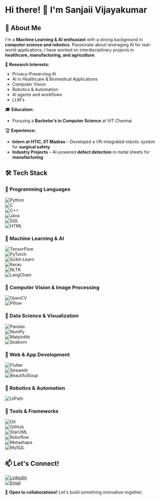 


# Hi there! 👋 I'm Sanjaii Vijayakumar  

## 🚀 About Me  
I'm a **Machine Learning & AI enthusiast** with a strong background in **computer science and robotics**. Passionate about leveraging AI for real-world applications, I have worked on interdisciplinary projects in **healthcare, manufacturing, and agriculture**.  

🔬 **Research Interests:**  
- Privacy-Preserving AI  
- AI in Healthcare & Biomedical Applications  
- Computer Vision 
- Robotics & Automation
- AI agents and workflows
- LLM's

🎓 **Education:**  
- Pursuing a **Bachelor’s in Computer Science** at VIT Chennai  

🏆 **Experience:**   
- **Intern at HTIC, IIT Madras** – Developed a VR-integrated robotic system for **surgical safety**  
- **Industry Projects** – AI-powered **defect detection** in metal sheets for **manufacturing**  

## 🛠️ Tech Stack  

### 🔹 Programming Languages  
![Python](https://img.shields.io/badge/Python-3776AB?style=for-the-badge&logo=python&logoColor=white)  
![C](https://img.shields.io/badge/C-00599C?style=for-the-badge&logo=c&logoColor=white)  
![C++](https://img.shields.io/badge/C++-00599C?style=for-the-badge&logo=c%2B%2B&logoColor=white)  
![Java](https://img.shields.io/badge/Java-007396?style=for-the-badge&logo=java&logoColor=white)  
![SQL](https://img.shields.io/badge/SQL-4479A1?style=for-the-badge&logo=mysql&logoColor=white)  
![HTML](https://img.shields.io/badge/HTML-E34F26?style=for-the-badge&logo=html5&logoColor=white)  

### 🔹 Machine Learning & AI  
![TensorFlow](https://img.shields.io/badge/TensorFlow-FF6F00?style=for-the-badge&logo=tensorflow&logoColor=white)  
![PyTorch](https://img.shields.io/badge/PyTorch-EE4C2C?style=for-the-badge&logo=pytorch&logoColor=white)  
![Scikit-Learn](https://img.shields.io/badge/Scikit--Learn-F7931E?style=for-the-badge&logo=scikit-learn&logoColor=white)  
![Keras](https://img.shields.io/badge/Keras-D00000?style=for-the-badge&logo=keras&logoColor=white)  
![NLTK](https://img.shields.io/badge/NLTK-9C27B0?style=for-the-badge&logo=nltk&logoColor=white)  
![LangChain](https://img.shields.io/badge/LangChain-FFD43B?style=for-the-badge&logo=python&logoColor=white)  

### 🔹 Computer Vision & Image Processing  
![OpenCV](https://img.shields.io/badge/OpenCV-5C3EE8?style=for-the-badge&logo=opencv&logoColor=white)  
![Pillow](https://img.shields.io/badge/Pillow-000000?style=for-the-badge&logo=python&logoColor=white)  

### 🔹 Data Science & Visualization  
![Pandas](https://img.shields.io/badge/Pandas-150458?style=for-the-badge&logo=pandas&logoColor=white)  
![NumPy](https://img.shields.io/badge/NumPy-013243?style=for-the-badge&logo=numpy&logoColor=white)  
![Matplotlib](https://img.shields.io/badge/Matplotlib-11557C?style=for-the-badge&logo=python&logoColor=white)  
![Seaborn](https://img.shields.io/badge/Seaborn-009688?style=for-the-badge&logo=python&logoColor=white)  

### 🔹 Web & App Development  
![Flutter](https://img.shields.io/badge/Flutter-02569B?style=for-the-badge&logo=flutter&logoColor=white)  
![Streamlit](https://img.shields.io/badge/Streamlit-FF4B4B?style=for-the-badge&logo=streamlit&logoColor=white)  
![BeautifulSoup](https://img.shields.io/badge/BeautifulSoup-8B0000?style=for-the-badge&logo=python&logoColor=white)  

### 🔹 Robotics & Automation  
![UiPath](https://img.shields.io/badge/UiPath-EB8C00?style=for-the-badge&logo=uipath&logoColor=white)  

### 🔹 Tools & Frameworks  
![Git](https://img.shields.io/badge/Git-F05032?style=for-the-badge&logo=git&logoColor=white)  
![GitHub](https://img.shields.io/badge/GitHub-181717?style=for-the-badge&logo=github&logoColor=white)  
![StarUML](https://img.shields.io/badge/StarUML-333333?style=for-the-badge&logo=uml&logoColor=white)  
![Roboflow](https://img.shields.io/badge/Roboflow-0096D6?style=for-the-badge&logo=roboflow&logoColor=white)  
![Metashape](https://img.shields.io/badge/Metashape-8A2BE2?style=for-the-badge&logo=metashape&logoColor=white)  
![MySQL](https://img.shields.io/badge/MySQL-4479A1?style=for-the-badge&logo=mysql&logoColor=white)  

 

## 📫 Let's Connect!  
[![LinkedIn](https://img.shields.io/badge/LinkedIn-0077B5?style=for-the-badge&logo=linkedin&logoColor=white)](https://linkedin.com/in/sanjaii0408)   
[![Email](https://img.shields.io/badge/Email-D14836?style=for-the-badge&logo=gmail&logoColor=white)](mailto:sanjaiiv04@gmail.com)  

🚀 **Open to collaborations!** Let's build something innovative together.  


